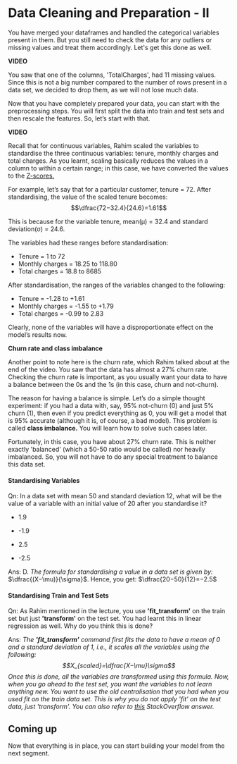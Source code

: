 # Data Cleaning and Preparation - II

You have merged your dataframes and handled the categorical variables present in them. But you still need to check the data for any outliers or missing values and treat them accordingly. Let's get this done as well.

**VIDEO**

You saw that one of the columns, 'TotalCharges', had 11 missing values. Since this is not a big number compared to the number of rows present in a data set, we decided to drop them, as we will not lose much data.

Now that you have completely prepared your data, you can start with the preprocessing steps. You will first split the data into train and test sets and then rescale the features. So, let’s start with that.

**VIDEO**

Recall that for continuous variables, Rahim scaled the variables to standardise the three continuous variables: tenure, monthly charges and total charges. As you learnt, scaling basically reduces the values in a column to within a certain range; in this case, we have converted the values to the [Z-scores.](https://www.statisticshowto.com/probability-and-statistics/z-score/#:~:text=Simply%20put%2C%20a%20z%2Dscore,on%20a%20normal%20distribution%20curve.)

For example, let’s say that for a particular customer, tenure = 72. After standardising, the value of the scaled tenure becomes:
  $$\dfrac{72−32.4}{24.6}=1.61$$

This is because for the variable tenure, mean(μ) = 32.4 and standard deviation(σ) = 24.6.

The variables had these ranges before standardisation:

-   Tenure = 1 to 72
-   Monthly charges = 18.25 to 118.80
-   Total charges = 18.8 to 8685

After standardisation, the ranges of the variables changed to the following:

-   Tenure = -1.28 to +1.61
-   Monthly charges = -1.55 to +1.79
-   Total charges = -0.99 to 2.83

Clearly, none of the variables will have a disproportionate effect on the model’s results now.

**Churn rate and class imbalance**

Another point to note here is the churn rate, which Rahim talked about at the end of the video. You saw that the data has almost a 27% churn rate. Checking the churn rate is important, as you usually want your data to have a balance between the 0s and the 1s (in this case, churn and not-churn). 

The reason for having a balance is simple. Let’s do a simple thought experiment: if you had a data with, say, 95% not-churn (0) and just 5% churn (1), then even if you predict everything as 0, you will get a model that is 95% accurate (although it is, of course, a bad model). This problem is called **class imbalance.** You will learn how to solve such cases later.

Fortunately, in this case, you have about 27% churn rate. This is neither exactly 'balanced' (which a 50-50 ratio would be called) nor heavily imbalanced. So, you will not have to do any special treatment to balance this data set. 

#### Standardising Variables

Qn: In a data set with mean 50 and standard deviation 12, what will be the value of a variable with an initial value of 20 after you standardise it?

- 1.9

- -1.9

- 2.5

- -2.5

Ans: D. *The formula for standardising a value in a data set is given by:*  $\dfrac{(X−\mu)}{\sigma}$. Hence, you get: $\dfrac{20−50}{12}=−2.5$

#### Standardising Train and Test Sets

Qn: As Rahim mentioned in the lecture, you use **'fit_transform'** on the train set but just **'transform'** on the test set. You had learnt this in linear regression as well. Why do you think this is done?

Ans: *The **'fit_transform'** command first fits the data to have a mean of 0 and a standard deviation of 1, i.e., it scales all the variables using the following:
$$X_{scaled}=\dfrac{X−\mu}\sigma$$
Once this is done, all the variables are transformed using this formula. Now, when you go ahead to the test set, you want the variables to not learn anything new. You want to use the old centralisation that you had when you used fit on the train data set. This is why you do not apply 'fit' on the test data, just 'transform'. You can also refer to [this](https://datascience.stackexchange.com/questions/12321/difference-between-fit-and-fit-transform-in-scikit-learn-models) StackOverflow answer.*

## Coming up

Now that everything is in place, you can start building your model from the next segment.